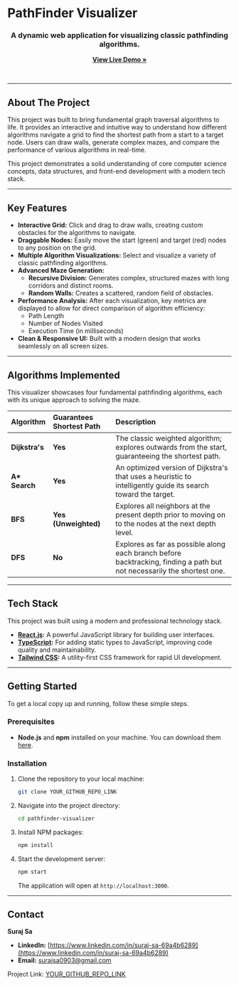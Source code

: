 # PathFinder Visualizer

<h3 align="center">
  A dynamic web application for visualizing classic pathfinding algorithms.
</h3>

<p align="center">
  <strong><a href="YOUR_LIVE_DEMO_URL">View Live Demo »</a></strong>
</p>

<br>

---

## About The Project

This project was built to bring fundamental graph traversal algorithms to life. It provides an interactive and intuitive way to understand how different algorithms navigate a grid to find the shortest path from a start to a target node. Users can draw walls, generate complex mazes, and compare the performance of various algorithms in real-time.

This project demonstrates a solid understanding of core computer science concepts, data structures, and front-end development with a modern tech stack.

---

## Key Features

* **Interactive Grid:** Click and drag to draw walls, creating custom obstacles for the algorithms to navigate.
* **Draggable Nodes:** Easily move the start (green) and target (red) nodes to any position on the grid.
* **Multiple Algorithm Visualizations:** Select and visualize a variety of classic pathfinding algorithms.
* **Advanced Maze Generation:**
    * **Recursive Division:** Generates complex, structured mazes with long corridors and distinct rooms.
    * **Random Walls:** Creates a scattered, random field of obstacles.
* **Performance Analysis:** After each visualization, key metrics are displayed to allow for direct comparison of algorithm efficiency:
    * Path Length
    * Number of Nodes Visited
    * Execution Time (in milliseconds)
* **Clean & Responsive UI:** Built with a modern design that works seamlessly on all screen sizes.

---

## Algorithms Implemented

This visualizer showcases four fundamental pathfinding algorithms, each with its unique approach to solving the maze.

| Algorithm      | Guarantees Shortest Path | Description                                                                                             |
| :------------- | :----------------------- | :------------------------------------------------------------------------------------------------------ |
| **Dijkstra's** | **Yes** | The classic weighted algorithm; explores outwards from the start, guaranteeing the shortest path.         |
| **A\* Search** | **Yes** | An optimized version of Dijkstra's that uses a heuristic to intelligently guide its search toward the target. |
| **BFS** | **Yes (Unweighted)** | Explores all neighbors at the present depth prior to moving on to the nodes at the next depth level.    |
| **DFS** | **No** | Explores as far as possible along each branch before backtracking, finding a path but not necessarily the shortest one. |

---

## Tech Stack

This project was built using a modern and professional technology stack.

* **[React.js](https://reactjs.org/):** A powerful JavaScript library for building user interfaces.
* **[TypeScript](https://www.typescriptlang.org/):** For adding static types to JavaScript, improving code quality and maintainability.
* **[Tailwind CSS](https://tailwindcss.com/):** A utility-first CSS framework for rapid UI development.

---

## Getting Started

To get a local copy up and running, follow these simple steps.

### Prerequisites

* **Node.js** and **npm** installed on your machine. You can download them [here](https://nodejs.org/).

### Installation

1.  Clone the repository to your local machine:
    ```sh
    git clone YOUR_GITHUB_REPO_LINK
    ```
2.  Navigate into the project directory:
    ```sh
    cd pathfinder-visualizer
    ```
3.  Install NPM packages:
    ```sh
    npm install
    ```
4.  Start the development server:
    ```sh
    npm start
    ```
    The application will open at `http://localhost:3000`.

---

## Contact

**Suraj Sa**

* **LinkedIn:** [https://www.linkedin.com/in/suraj-sa-69a4b6289](https://www.linkedin.com/in/suraj-sa-69a4b6289)
* **Email:** [surajsa0903@gmail.com](mailto:surajsa0903@gmail.com)

Project Link: [YOUR_GITHUB_REPO_LINK](YOUR_GITHUB_REPO_LINK)
